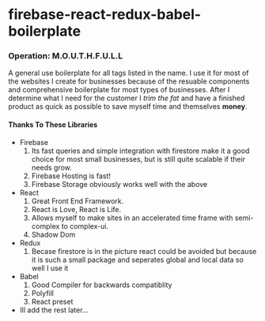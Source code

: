 # firebase-react-redux-babel-boilerplate

### Operation: M.O.U.T.H.F.U.L.L
A general use boilerplate for all tags listed in the name. I use it for most of the websites I create for businesses because of the resuable components and comprehensive boilerplate for most types of businesses. After I determine what I need for the customer I *trim the fat* and have a finished product as quick as possible to save myself time and themselves **money**.

#### Thanks To These Libraries

- Firebase
    1. Its fast queries and simple integration with firestore make it a good choice for most small businesses, but is still quite scalable if their needs grow.
    2. Firebase Hosting is fast!
    3. Firebase Storage obviously works well with the above
- React
    1. Great Front End Framework.
    2. React is Love, React is Life.
    3. Allows myself to make sites in an accelerated time frame with semi-complex to complex-ui.
    4. Shadow Dom
- Redux
    1. Becase firestore is in the picture react could be avoided but because it is such a small package and seperates global and local data so well I use it
- Babel
    1. Good Compiler for backwards compatiblity
    2. Polyfill
    3. React preset
- Ill add the rest later...


